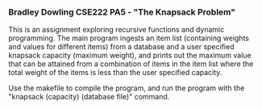 ### Bradley Dowling CSE222 PA5 - "The Knapsack Problem"

This is an assignment exploring recursive functions and dynamic programming. The main program ingests
an item list (containing weights and values for different items) from a database and a user specified 
knapsack capacity (maximum weight), and prints out the maximum value that can be attained from a combination
of items in the item list where the total weight of the items is less than the user specified capacity.

Use the makefile to compile the program, and run the program with the "knapsack (capacity) (database file)" command.
